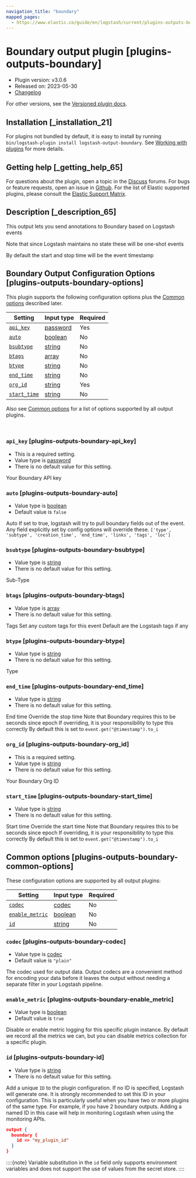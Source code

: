 ```yaml
---
navigation_title: "boundary"
mapped_pages:
  - https://www.elastic.co/guide/en/logstash/current/plugins-outputs-boundary.html
---
```


# Boundary output plugin [plugins-outputs-boundary]


* Plugin version: v3.0.6
* Released on: 2023-05-30
* [Changelog](https://github.com/logstash-plugins/logstash-output-boundary/blob/v3.0.6/CHANGELOG.md)

For other versions, see the [Versioned plugin docs](logstash-docs://reference/output-boundary-index.md).

## Installation [_installation_21]

For plugins not bundled by default, it is easy to install by running `bin/logstash-plugin install logstash-output-boundary`. See [Working with plugins](/reference/working-with-plugins.md) for more details.


## Getting help [_getting_help_65]

For questions about the plugin, open a topic in the [Discuss](http://discuss.elastic.co) forums. For bugs or feature requests, open an issue in [Github](https://github.com/logstash-plugins/logstash-output-boundary). For the list of Elastic supported plugins, please consult the [Elastic Support Matrix](https://www.elastic.co/support/matrix#logstash_plugins).


## Description [_description_65]

This output lets you send annotations to Boundary based on Logstash events

Note that since Logstash maintains no state these will be one-shot events

By default the start and stop time will be the event timestamp


## Boundary Output Configuration Options [plugins-outputs-boundary-options]

This plugin supports the following configuration options plus the [Common options](#plugins-outputs-boundary-common-options) described later.

| Setting | Input type | Required |
| --- | --- | --- |
| [`api_key`](#plugins-outputs-boundary-api_key) | [password](/reference/configuration-file-structure.md#password) | Yes |
| [`auto`](#plugins-outputs-boundary-auto) | [boolean](/reference/configuration-file-structure.md#boolean) | No |
| [`bsubtype`](#plugins-outputs-boundary-bsubtype) | [string](/reference/configuration-file-structure.md#string) | No |
| [`btags`](#plugins-outputs-boundary-btags) | [array](/reference/configuration-file-structure.md#array) | No |
| [`btype`](#plugins-outputs-boundary-btype) | [string](/reference/configuration-file-structure.md#string) | No |
| [`end_time`](#plugins-outputs-boundary-end_time) | [string](/reference/configuration-file-structure.md#string) | No |
| [`org_id`](#plugins-outputs-boundary-org_id) | [string](/reference/configuration-file-structure.md#string) | Yes |
| [`start_time`](#plugins-outputs-boundary-start_time) | [string](/reference/configuration-file-structure.md#string) | No |

Also see [Common options](#plugins-outputs-boundary-common-options) for a list of options supported by all output plugins.

 

### `api_key` [plugins-outputs-boundary-api_key]

* This is a required setting.
* Value type is [password](/reference/configuration-file-structure.md#password)
* There is no default value for this setting.

Your Boundary API key


### `auto` [plugins-outputs-boundary-auto]

* Value type is [boolean](/reference/configuration-file-structure.md#boolean)
* Default value is `false`

Auto If set to true, logstash will try to pull boundary fields out of the event. Any field explicitly set by config options will override these. `['type', 'subtype', 'creation_time', 'end_time', 'links', 'tags', 'loc']`


### `bsubtype` [plugins-outputs-boundary-bsubtype]

* Value type is [string](/reference/configuration-file-structure.md#string)
* There is no default value for this setting.

Sub-Type


### `btags` [plugins-outputs-boundary-btags]

* Value type is [array](/reference/configuration-file-structure.md#array)
* There is no default value for this setting.

Tags Set any custom tags for this event Default are the Logstash tags if any


### `btype` [plugins-outputs-boundary-btype]

* Value type is [string](/reference/configuration-file-structure.md#string)
* There is no default value for this setting.

Type


### `end_time` [plugins-outputs-boundary-end_time]

* Value type is [string](/reference/configuration-file-structure.md#string)
* There is no default value for this setting.

End time Override the stop time Note that Boundary requires this to be seconds since epoch If overriding, it is your responsibility to type this correctly By default this is set to `event.get("@timestamp").to_i`


### `org_id` [plugins-outputs-boundary-org_id]

* This is a required setting.
* Value type is [string](/reference/configuration-file-structure.md#string)
* There is no default value for this setting.

Your Boundary Org ID


### `start_time` [plugins-outputs-boundary-start_time]

* Value type is [string](/reference/configuration-file-structure.md#string)
* There is no default value for this setting.

Start time Override the start time Note that Boundary requires this to be seconds since epoch If overriding, it is your responsibility to type this correctly By default this is set to `event.get("@timestamp").to_i`



## Common options [plugins-outputs-boundary-common-options]

These configuration options are supported by all output plugins:

| Setting | Input type | Required |
| --- | --- | --- |
| [`codec`](#plugins-outputs-boundary-codec) | [codec](/reference/configuration-file-structure.md#codec) | No |
| [`enable_metric`](#plugins-outputs-boundary-enable_metric) | [boolean](/reference/configuration-file-structure.md#boolean) | No |
| [`id`](#plugins-outputs-boundary-id) | [string](/reference/configuration-file-structure.md#string) | No |

### `codec` [plugins-outputs-boundary-codec]

* Value type is [codec](/reference/configuration-file-structure.md#codec)
* Default value is `"plain"`

The codec used for output data. Output codecs are a convenient method for encoding your data before it leaves the output without needing a separate filter in your Logstash pipeline.


### `enable_metric` [plugins-outputs-boundary-enable_metric]

* Value type is [boolean](/reference/configuration-file-structure.md#boolean)
* Default value is `true`

Disable or enable metric logging for this specific plugin instance. By default we record all the metrics we can, but you can disable metrics collection for a specific plugin.


### `id` [plugins-outputs-boundary-id]

* Value type is [string](/reference/configuration-file-structure.md#string)
* There is no default value for this setting.

Add a unique `ID` to the plugin configuration. If no ID is specified, Logstash will generate one. It is strongly recommended to set this ID in your configuration. This is particularly useful when you have two or more plugins of the same type. For example, if you have 2 boundary outputs. Adding a named ID in this case will help in monitoring Logstash when using the monitoring APIs.

```json
output {
  boundary {
    id => "my_plugin_id"
  }
}
```

::::{note}
Variable substitution in the `id` field only supports environment variables and does not support the use of values from the secret store.
::::





